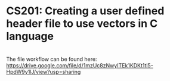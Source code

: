 # CS201: Creating a user defined header file to use vectors in C language
<br>The file workflow can be found here: https://drive.google.com/file/d/1mzUc8zNwyITEk1KDKt1tl5-HpdW9y1lJ/view?usp=sharing
